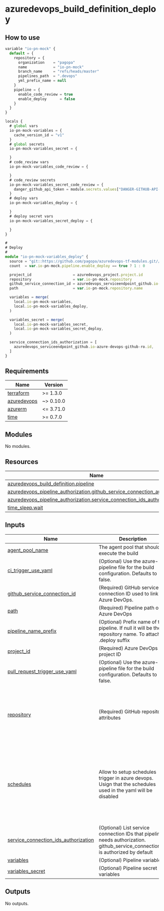 # azuredevops_build_definition_deploy

## How to use

```ts
variable "io-pn-mock" {
  default = {
    repository = {
      organization    = "pagopa"
      name            = "io-pn-mock"
      branch_name     = "refs/heads/master"
      pipelines_path  = ".devops"
      yml_prefix_name = null
    }
    pipeline = {
      enable_code_review = true
      enable_deploy      = false
    }
  }
}

locals {
  # global vars
  io-pn-mock-variables = {
    cache_version_id = "v1"
  }
  # global secrets
  io-pn-mock-variables_secret = {

  }
  # code_review vars
  io-pn-mock-variables_code_review = {

  }
  # code_review secrets
  io-pn-mock-variables_secret_code_review = {
    danger_github_api_token = module.secrets.values["DANGER-GITHUB-API-TOKEN"].value
  }
  # deploy vars
  io-pn-mock-variables_deploy = {

  }
  # deploy secret vars
  io-pn-mock-variables_secret_deploy = {

  }
}

#
# Deploy
#
module "io-pn-mock-variables_deploy" {
  source = "git::https://github.com/pagopa/azuredevops-tf-modules.git//azuredevops_build_definition_deploy?ref=fix-pipelines-names"
  count  = var.io-pn-mock.pipeline.enable_deploy == true ? 1 : 0

  project_id                   = azuredevops_project.project.id
  repository                   = var.io-pn-mock.repository
  github_service_connection_id = azuredevops_serviceendpoint_github.io-azure-devops-github-pr.id
  path                         = var.io-pn-mock.repository.name

  variables = merge(
    local.io-pn-mock-variables,
    local.io-pn-mock-variables_deploy,
  )

  variables_secret = merge(
    local.io-pn-mock-variables_secret,
    local.io-pn-mock-variables_secret_deploy,
  )

  service_connection_ids_authorization = [
    azuredevops_serviceendpoint_github.io-azure-devops-github-ro.id,
  ]
}

```

<!-- markdownlint-disable -->
<!-- BEGINNING OF PRE-COMMIT-TERRAFORM DOCS HOOK -->
## Requirements

| Name | Version |
|------|---------|
| <a name="requirement_terraform"></a> [terraform](#requirement\_terraform) | >= 1.3.0 |
| <a name="requirement_azuredevops"></a> [azuredevops](#requirement\_azuredevops) | ~> 0.10.0 |
| <a name="requirement_azurerm"></a> [azurerm](#requirement\_azurerm) | <= 3.71.0 |
| <a name="requirement_time"></a> [time](#requirement\_time) | >= 0.7.0 |

## Modules

No modules.

## Resources

| Name | Type |
|------|------|
| [azuredevops_build_definition.pipeline](https://registry.terraform.io/providers/microsoft/azuredevops/latest/docs/resources/build_definition) | resource |
| [azuredevops_pipeline_authorization.github_service_connection_authorization](https://registry.terraform.io/providers/microsoft/azuredevops/latest/docs/resources/pipeline_authorization) | resource |
| [azuredevops_pipeline_authorization.service_connection_ids_authorization](https://registry.terraform.io/providers/microsoft/azuredevops/latest/docs/resources/pipeline_authorization) | resource |
| [time_sleep.wait](https://registry.terraform.io/providers/hashicorp/time/latest/docs/resources/sleep) | resource |

## Inputs

| Name | Description | Type | Default | Required |
|------|-------------|------|---------|:--------:|
| <a name="input_agent_pool_name"></a> [agent\_pool\_name](#input\_agent\_pool\_name) | The agent pool that should execute the build | `string` | `"Azure Pipelines"` | no |
| <a name="input_ci_trigger_use_yaml"></a> [ci\_trigger\_use\_yaml](#input\_ci\_trigger\_use\_yaml) | (Optional) Use the azure-pipeline file for the build configuration. Defaults to false. | `bool` | `false` | no |
| <a name="input_github_service_connection_id"></a> [github\_service\_connection\_id](#input\_github\_service\_connection\_id) | (Required) GitHub service connection ID used to link Azure DevOps. | `string` | n/a | yes |
| <a name="input_path"></a> [path](#input\_path) | (Required) Pipeline path on Azure DevOps | `string` | n/a | yes |
| <a name="input_pipeline_name_prefix"></a> [pipeline\_name\_prefix](#input\_pipeline\_name\_prefix) | (Optional) Prefix name of the pipeline. If null it will be the repository name. To attach to .deploy suffix | `string` | `null` | no |
| <a name="input_project_id"></a> [project\_id](#input\_project\_id) | (Required) Azure DevOps project ID | `string` | n/a | yes |
| <a name="input_pull_request_trigger_use_yaml"></a> [pull\_request\_trigger\_use\_yaml](#input\_pull\_request\_trigger\_use\_yaml) | (Optional) Use the azure-pipeline file for the build configuration. Defaults to false. | `bool` | `false` | no |
| <a name="input_repository"></a> [repository](#input\_repository) | (Required) GitHub repository attributes | <pre>object({<br>    organization    = string # organization name (e.g. pagopaspa)<br>    name            = string # repository name inside the organizzation<br>    branch_name     = string<br>    pipelines_path  = string # path where i can find the pipelines yaml<br>    yml_prefix_name = string # prefix for yaml pipeline<br>  })</pre> | n/a | yes |
| <a name="input_schedules"></a> [schedules](#input\_schedules) | Allow to setup schedules trigger in azure devops. Usign that the schedules used in the yaml will be disabled | <pre>object({<br>    days_to_build              = list(string)<br>    schedule_only_with_changes = bool<br>    start_hours                = number<br>    start_minutes              = number<br>    time_zone                  = string<br>    branch_filter = object({<br>      include = list(string)<br>      exclude = list(string)<br>    })<br>  })</pre> | `null` | no |
| <a name="input_service_connection_ids_authorization"></a> [service\_connection\_ids\_authorization](#input\_service\_connection\_ids\_authorization) | (Optional) List service connection IDs that pipeline needs authorization. github\_service\_connection\_id is authorized by default | `list(string)` | `null` | no |
| <a name="input_variables"></a> [variables](#input\_variables) | (Optional) Pipeline variables | `map(any)` | `null` | no |
| <a name="input_variables_secret"></a> [variables\_secret](#input\_variables\_secret) | (Optional) Pipeline secret variables | `map(any)` | `null` | no |

## Outputs

No outputs.
<!-- END OF PRE-COMMIT-TERRAFORM DOCS HOOK -->
